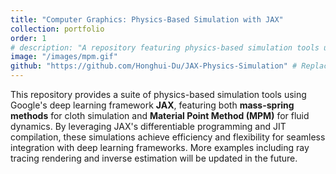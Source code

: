 ```yaml
---
title: "Computer Graphics: Physics-Based Simulation with JAX"
collection: portfolio
order: 1
# description: "A repository featuring physics-based simulation tools using JAX, including mass-spring and Material Point Method (MPM) simulations for 2D and 3D fluid scenarios."
image: "/images/mpm.gif"
github: "https://github.com/Honghui-Du/JAX-Physics-Simulation" # Replace with your actual GitHub link
---
```


This repository provides a suite of physics-based simulation tools using Google's deep learning framework **JAX**, featuring both **mass-spring methods** for cloth simulation and **Material Point Method (MPM)** for fluid dynamics. By leveraging JAX's differentiable programming and JIT compilation, these simulations achieve efficiency and flexibility for seamless integration with deep learning frameworks. More examples including ray tracing rendering and inverse estimation will be updated in the future.

